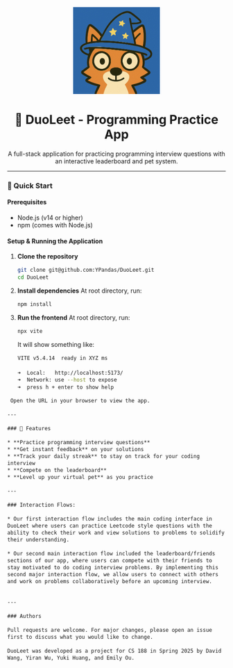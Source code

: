 <div align="center">
  <img src="DuoLeet_logo.png" alt="DuoLeet Logo" width="200" height="200">
  
  # 🎯 DuoLeet - Programming Practice App
  
  A full-stack application for practicing programming interview questions with an interactive leaderboard and pet system.
</div>

---

### 🚀 Quick Start

#### Prerequisites

* Node.js (v14 or higher)
* npm (comes with Node.js)

#### Setup & Running the Application

1. **Clone the repository**
   ```bash
   git clone git@github.com:YPandas/DuoLeet.git
   cd DuoLeet
   ```

2. **Install dependencies**
   At root directory, run:
   ```bash
   npm install
   ```

3. **Run the frontend**
   At root directory, run:
   ```bash
   npx vite
   ```
   It will show something like:

   ```bash
   VITE v5.4.14  ready in XYZ ms

   ➜  Local:   http://localhost:5173/
   ➜  Network: use --host to expose
   ➜  press h + enter to show help
  ```
   Open the URL in your browser to view the app.

---

### 🎯 Features

* **Practice programming interview questions**
* **Get instant feedback** on your solutions
* **Track your daily streak** to stay on track for your coding interview
* **Compete on the leaderboard**
* **Level up your virtual pet** as you practice

---

### Interaction Flows:

* Our first interaction flow includes the main coding interface in DuoLeet where users can practice Leetcode style questions with the ability to check their work and view solutions to problems to solidify their understanding.
  
* Our second main interaction flow included the leaderboard/friends sections of our app, where users can compete with their friends to stay motivated to do coding interview problems. By implementing this second major interaction flow, we allow users to connect with others and work on problems collaboratively before an upcoming interview.


---

### Authors

Pull requests are welcome. For major changes, please open an issue first to discuss what you would like to change.

DuoLeet was developed as a project for CS 188 in Spring 2025 by David Wang, Yiran Wu, Yuki Huang, and Emily Ou.


